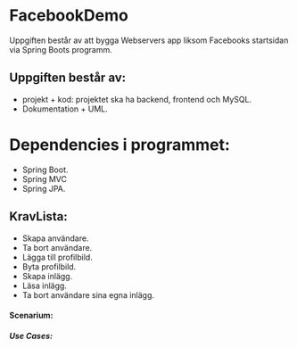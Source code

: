 # FacebookDemo
Uppgiften består av att bygga Webservers app liksom Facebooks startsidan via Spring Boots programm.
## Uppgiften består av:
* projekt + kod: projektet ska ha backend, frontend och MySQL.
* Dokumentation + UML.

# Dependencies i programmet:
* Spring Boot.
* Spring MVC
* Spring JPA.

## KravLista:
* Skapa användare.
* Ta bort användare.
* Lägga till profilbild.
* Byta profilbild.
* Skapa inlägg.
* Läsa inlägg.
* Ta bort användare sina egna inlägg.
 
#### Scenarium:

##### Use Cases:
